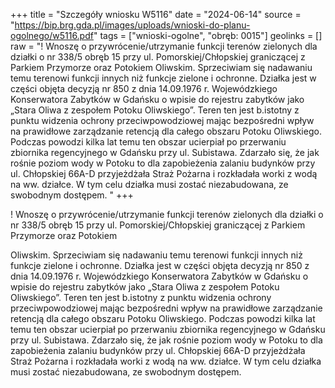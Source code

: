 +++
title = "Szczegóły wniosku W5116"
date = "2024-06-14"
source = "https://bip.brg.gda.pl/images/uploads/wnioski-do-planu-ogolnego/w5116.pdf"
tags = ["wnioski-ogolne", "obręb: 0015"]
geolinks = []
raw = "! Wnoszę o przywrócenie/utrzymanie funkcji terenów zielonych dla działki o nr 338/5 obręb 15 przy ul. Pomorskiej/Chłopskiej graniczącej z Parkiem Przymorze oraz Potokiem  Oliwskim. Sprzeciwiam się nadawaniu temu terenowi funkcji innych niż funkcje zielone i ochronne. Działka jest w części objęta decyzją nr 850 z dnia 14.09.1976 r. Wojewódzkiego Konserwatora Zabytków w Gdańsku o wpisie do rejestru zabytków jako „Stara Oliwa z zespołem Potoku Oliwskiego”. Teren ten jest b.istotny z punktu widzenia ochrony przeciwpowodziowej mając bezpośredni wpływ na prawidłowe zarządzanie retencją dla całego obszaru Potoku Oliwskiego. Podczas powodzi kilka lat temu ten obszar ucierpiał po przerwaniu zbiornika regencyjnego w Gdańsku przy ul. Subistawa. Zdarzało się, że jak rośnie poziom wody w Potoku to dla zapobieżenia zalaniu budynków przy ul. Chłopskiej 66A-D przyjeżdżała Straż Pożarna i rozkładała worki z wodą na ww. działce. W tym celu działka musi zostać niezabudowana, ze swobodnym dostępem. "
+++

! Wnoszę o przywrócenie/utrzymanie funkcji terenów zielonych dla działki o nr 338/5
obręb 15 przy ul. Pomorskiej/Chłopskiej graniczącej z Parkiem Przymorze oraz Potokiem

Oliwskim. Sprzeciwiam się nadawaniu temu terenowi funkcji innych niż funkcje zielone i
ochronne. Działka jest w części objęta decyzją nr 850 z dnia 14.09.1976 r. Wojewódzkiego
Konserwatora Zabytków w Gdańsku o wpisie do rejestru zabytków jako „Stara Oliwa z zespołem
Potoku Oliwskiego”. Teren ten jest b.istotny z punktu widzenia ochrony przeciwpowodziowej
mając bezpośredni wpływ na prawidłowe zarządzanie retencją dla całego obszaru Potoku
Oliwskiego. Podczas powodzi kilka lat temu ten obszar ucierpiał po przerwaniu zbiornika
regencyjnego w Gdańsku przy ul. Subistawa. Zdarzało się, że jak rośnie poziom wody w Potoku
to dla zapobieżenia zalaniu budynków przy ul. Chłopskiej 66A-D przyjeżdżała Straż Pożarna i
rozkładała worki z wodą na ww. działce. W tym celu działka musi zostać niezabudowana, ze
swobodnym dostępem.



